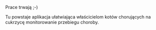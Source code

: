 Prace trwają ;-)

Tu powstaje aplikacja ułatwiająca właścicielom kotów chorujących na cukrzycę monitorowanie przebiegu choroby.
